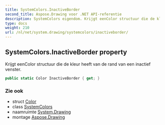 ```yaml
---
title: SystemColors.InactiveBorder
second_title: Aspose.Drawing voor .NET API-referentie
description: SystemColors eigendom. Krijgt eenColor structuur die de kleur heeft van de rand van een inactief venster.
type: docs
weight: 210
url: /nl/net/system.drawing/systemcolors/inactiveborder/
---
```

## SystemColors.InactiveBorder property

Krijgt eenColor structuur die de kleur heeft van de rand van een inactief venster.

```csharp
public static Color InactiveBorder { get; }
```

### Zie ook

* struct [Color](../../color/)
* class [SystemColors](../)
* naamruimte [System.Drawing](../../systemcolors/)
* montage [Aspose.Drawing](../../../)


